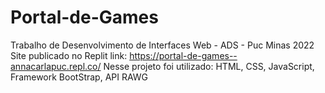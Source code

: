 # Portal-de-Games
Trabalho de Desenvolvimento de Interfaces Web - ADS - Puc Minas 2022
Site publicado no Replit link: https://portal-de-games--annacarlapuc.repl.co/
Nesse projeto foi utilizado: HTML, CSS, JavaScript, Framework BootStrap, API RAWG
